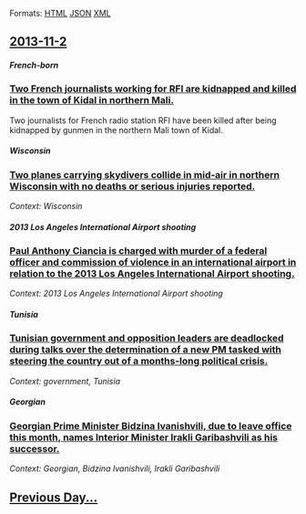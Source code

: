 
Formats: [HTML](2013/11/2/index.html)  [JSON](2013/11/2/index.json)  [XML](2013/11/2/index.xml)  

## [2013-11-2](/news/2013/11/2/index.md)

##### French-born
### [Two French journalists working for RFI are kidnapped and killed in the town of Kidal in northern Mali. ](/news/2013/11/2/two-french-journalists-working-for-rfi-are-kidnapped-and-killed-in-the-town-of-kidal-in-northern-mali.md)
Two journalists for French radio station RFI have been killed after being kidnapped by gunmen in the northern Mali town of Kidal.

##### Wisconsin
### [Two planes carrying skydivers collide in mid-air in northern Wisconsin with no deaths or serious injuries reported. ](/news/2013/11/2/two-planes-carrying-skydivers-collide-in-mid-air-in-northern-wisconsin-with-no-deaths-or-serious-injuries-reported.md)
_Context: Wisconsin_

##### 2013 Los Angeles International Airport shooting
### [Paul Anthony Ciancia is charged with murder of a federal officer and commission of violence in an international airport in relation to the 2013 Los Angeles International Airport shooting. ](/news/2013/11/2/paul-anthony-ciancia-is-charged-with-murder-of-a-federal-officer-and-commission-of-violence-in-an-international-airport-in-relation-to-the-2.md)
_Context: 2013 Los Angeles International Airport shooting_

##### Tunisia
### [Tunisian government and opposition leaders are deadlocked during talks over the determination of a new PM tasked with steering the country out of a months-long political crisis. ](/news/2013/11/2/tunisian-government-and-opposition-leaders-are-deadlocked-during-talks-over-the-determination-of-a-new-pm-tasked-with-steering-the-country-o.md)
_Context: government, Tunisia_

#####  Georgian
### [Georgian Prime Minister Bidzina Ivanishvili, due to leave office this month, names Interior Minister Irakli Garibashvili as his successor. ](/news/2013/11/2/georgian-prime-minister-bidzina-ivanishvili-due-to-leave-office-this-month-names-interior-minister-irakli-garibashvili-as-his-successor.md)
_Context:  Georgian, Bidzina Ivanishvili, Irakli Garibashvili_

## [Previous Day...](/news/2013/11/1/index.md)

